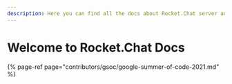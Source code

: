 ```yaml
---
description: Here you can find all the docs about Rocket.Chat server and client.
---
```


# Welcome to Rocket.Chat Docs



{% page-ref page="contributors/gsoc/google-summer-of-code-2021.md" %}



